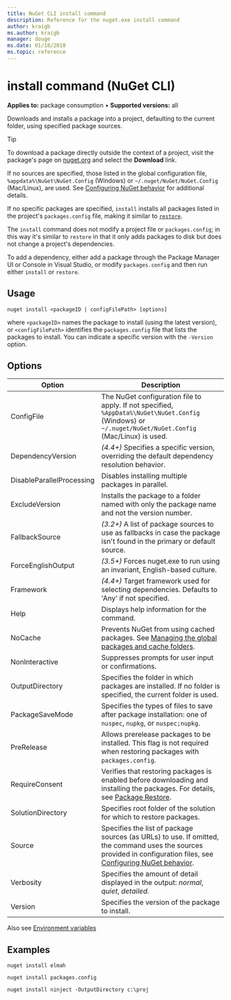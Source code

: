 ```yaml
---
title: NuGet CLI install command
description: Reference for the nuget.exe install command
author: kraigb
ms.author: kraigb
manager: douge
ms.date: 01/18/2018
ms.topic: reference
---
```


# install command (NuGet CLI)

**Applies to:** package consumption &bullet; **Supported versions:** all

Downloads and installs a package into a project, defaulting to the current folder, using specified package sources.

> [!Tip]
> To download a package directly outside the context of a project, visit the package's page on [nuget.org](https://www.nuget.org) and select the **Download** link.

If no sources are specified, those listed in the global configuration file, `%appdata%\NuGet\NuGet.Config` (Windows) or `~/.nuget/NuGet/NuGet.Config` (Mac/Linux), are used. See [Configuring NuGet behavior](../consume-packages/configuring-nuget-behavior.md) for additional details.

If no specific packages are specified, `install` installs all packages listed in the project's `packages.config` file, making it similar to [`restore`](cli-ref-restore.md).

The `install` command does not modify a project file or `packages.config`; in this way it's similar to `restore` in that it only adds packages to disk but does not change a project's dependencies.

To add a dependency, either add a package through the Package Manager UI or Console in Visual Studio, or modify `packages.config` and then run either `install` or `restore`.

## Usage

```cli
nuget install <packageID | configFilePath> [options]
```

where `<packageID>` names the package to install (using the latest version), or `<configFilePath>` identifies the `packages.config` file that lists the packages to install. You can indicate a specific version with the `-Version` option.

## Options

| Option | Description |
| --- | --- |
| ConfigFile | The NuGet configuration file to apply. If not specified, `%AppData%\NuGet\NuGet.Config` (Windows) or `~/.nuget/NuGet/NuGet.Config` (Mac/Linux) is used.|
| DependencyVersion | *(4.4+)* Specifies a specific version, overriding the default dependency resolution behavior. |
| DisableParallelProcessing | Disables installing multiple packages in parallel. |
| ExcludeVersion | Installs the package to a folder named with only the package name and not the version number. |
| FallbackSource | *(3.2+)* A list of package sources to use as fallbacks in case the package isn't found in the primary or default source. |
| ForceEnglishOutput | *(3.5+)* Forces nuget.exe to run using an invariant, English-based culture. |
| Framework | *(4.4+)* Target framework used for selecting dependencies. Defaults to 'Any' if not specified. |
| Help | Displays help information for the command. |
| NoCache | Prevents NuGet from using cached packages. See [Managing the global packages and cache folders](../consume-packages/managing-the-global-packages-and-cache-folders.md). |
| NonInteractive | Suppresses prompts for user input or confirmations. |
| OutputDirectory | Specifies the folder in which packages are installed. If no folder is specified, the current folder is used. |
| PackageSaveMode | Specifies the types of files to save after package installation: one of `nuspec`, `nupkg`, or `nuspec;nupkg`. |
| PreRelease | Allows prerelease packages to be installed. This flag is not required when restoring packages with `packages.config`. |
| RequireConsent | Verifies that restoring packages is enabled before downloading and installing the packages. For details, see [Package Restore](../consume-packages/package-restore.md). |
| SolutionDirectory | Specifies root folder of the solution for which to restore packages. |
| Source | Specifies the list of package sources (as URLs) to use. If omitted, the command uses the sources provided in configuration files, see [Configuring NuGet behavior](../consume-packages/configuring-nuget-behavior.md). |
| Verbosity | Specifies the amount of detail displayed in the output: *normal*, *quiet*, *detailed*. |
| Version | Specifies the version of the package to install. |

Also see [Environment variables](cli-ref-environment-variables.md)

## Examples

```cli
nuget install elmah

nuget install packages.config

nuget install ninject -OutputDirectory c:\proj
```
